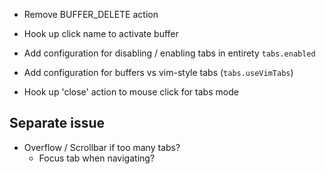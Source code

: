 - Remove BUFFER_DELETE action

- Hook up click name to activate buffer

- Add configuration for disabling / enabling tabs in entirety `tabs.enabled`
- Add configuration for buffers vs vim-style tabs (`tabs.useVimTabs`)

- Hook up 'close' action to mouse click for tabs mode

## Separate issue
- Overflow / Scrollbar if too many tabs?
    - Focus tab when navigating?
